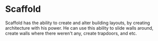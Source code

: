 # Scaffold
Scaffold has the ability to create and alter building layouts, by creating architecture with his power. He can use this ability to slide walls around, create walls where there weren't any, create trapdoors, and etc.
